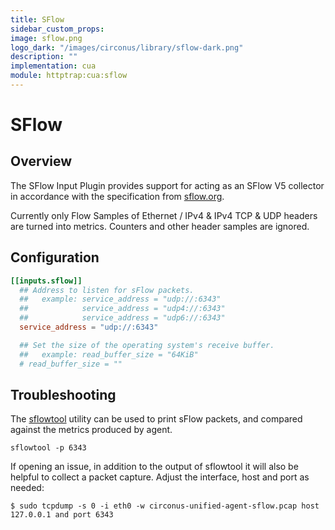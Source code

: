 ```yaml
---
title: SFlow
sidebar_custom_props:
image: sflow.png
logo_dark: "/images/circonus/library/sflow-dark.png"
description: ""
implementation: cua
module: httptrap:cua:sflow
---
```


# SFlow

## Overview

The SFlow Input Plugin provides support for acting as an SFlow V5 collector in
accordance with the specification from [sflow.org](https://sflow.org/).

Currently only Flow Samples of Ethernet / IPv4 & IPv4 TCP & UDP headers are
turned into metrics. Counters and other header samples are ignored.

## Configuration

```toml
[[inputs.sflow]]
  ## Address to listen for sFlow packets.
  ##   example: service_address = "udp://:6343"
  ##            service_address = "udp4://:6343"
  ##            service_address = "udp6://:6343"
  service_address = "udp://:6343"

  ## Set the size of the operating system's receive buffer.
  ##   example: read_buffer_size = "64KiB"
  # read_buffer_size = ""
```

## Troubleshooting

The [sflowtool](https://github.com/sflow/sflowtool) utility can be used to print sFlow packets, and compared
against the metrics produced by agent.

```
sflowtool -p 6343
```

If opening an issue, in addition to the output of sflowtool it will also be
helpful to collect a packet capture. Adjust the interface, host and port as
needed:

```
$ sudo tcpdump -s 0 -i eth0 -w circonus-unified-agent-sflow.pcap host 127.0.0.1 and port 6343
```
